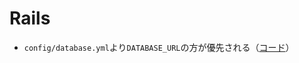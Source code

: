 # Rails

- `config/database.yml`より`DATABASE_URL`の方が優先される（[コード](https://github.com/rails/rails/blob/bb1ecdcc677bf6e68e0252505509c089619b5b90/activerecord/lib/active_record/connection_handling.rb#L76)）